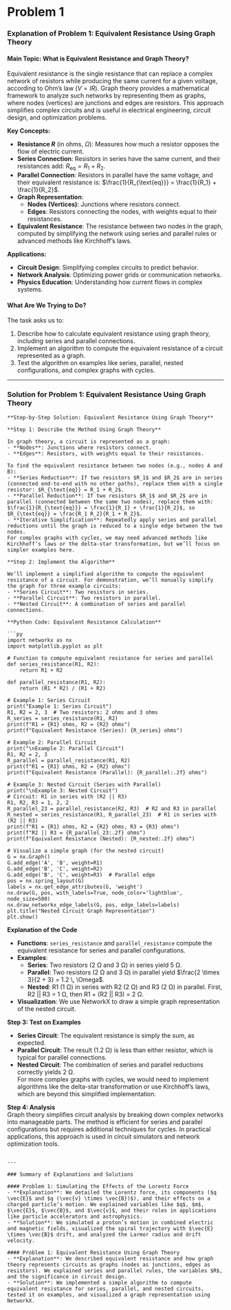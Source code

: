 # Problem 1

### Explanation of Problem 1: Equivalent Resistance Using Graph Theory

#### Main Topic: What is Equivalent Resistance and Graph Theory?

Equivalent resistance is the single resistance that can replace a complex network of resistors while producing the same current for a given voltage, according to Ohm’s law ($V = I R$). Graph theory provides a mathematical framework to analyze such networks by representing them as graphs, where nodes (vertices) are junctions and edges are resistors. This approach simplifies complex circuits and is useful in electrical engineering, circuit design, and optimization problems.

**Key Concepts:**  
- **Resistance $R$** (in ohms, $\Omega$): Measures how much a resistor opposes the flow of electric current.  
- **Series Connection**: Resistors in series have the same current, and their resistances add: $R_{\text{eq}} = R_1 + R_2$.  
- **Parallel Connection**: Resistors in parallel have the same voltage, and their equivalent resistance is: $\frac{1}{R_{\text{eq}}} = \frac{1}{R_1} + \frac{1}{R_2}$.  
- **Graph Representation**:  
  - **Nodes (Vertices)**: Junctions where resistors connect.  
  - **Edges**: Resistors connecting the nodes, with weights equal to their resistances.  
- **Equivalent Resistance**: The resistance between two nodes in the graph, computed by simplifying the network using series and parallel rules or advanced methods like Kirchhoff’s laws.

**Applications:**  
- **Circuit Design**: Simplifying complex circuits to predict behavior.  
- **Network Analysis**: Optimizing power grids or communication networks.  
- **Physics Education**: Understanding how current flows in complex systems.

#### What Are We Trying to Do?

The task asks us to:  
1. Describe how to calculate equivalent resistance using graph theory, including series and parallel connections.  
2. Implement an algorithm to compute the equivalent resistance of a circuit represented as a graph.  
3. Test the algorithm on examples like series, parallel, nested configurations, and complex graphs with cycles.

---

### Solution for Problem 1: Equivalent Resistance Using Graph Theory

```
**Step-by-Step Solution: Equivalent Resistance Using Graph Theory**

**Step 1: Describe the Method Using Graph Theory**

In graph theory, a circuit is represented as a graph:  
- **Nodes**: Junctions where resistors connect.  
- **Edges**: Resistors, with weights equal to their resistances.  

To find the equivalent resistance between two nodes (e.g., nodes A and B):  
- **Series Reduction**: If two resistors $R_1$ and $R_2$ are in series (connected end-to-end with no other paths), replace them with a single resistor: $R_{\text{eq}} = R_1 + R_2$.  
- **Parallel Reduction**: If two resistors $R_1$ and $R_2$ are in parallel (connected between the same two nodes), replace them with: $\frac{1}{R_{\text{eq}}} = \frac{1}{R_1} + \frac{1}{R_2}$, so $R_{\text{eq}} = \frac{R_1 R_2}{R_1 + R_2}$.  
- **Iterative Simplification**: Repeatedly apply series and parallel reductions until the graph is reduced to a single edge between the two nodes.  
For complex graphs with cycles, we may need advanced methods like Kirchhoff’s laws or the delta-star transformation, but we’ll focus on simpler examples here.

**Step 2: Implement the Algorithm**

We’ll implement a simplified algorithm to compute the equivalent resistance of a circuit. For demonstration, we’ll manually simplify the graph for three example circuits:  
- **Series Circuit**: Two resistors in series.  
- **Parallel Circuit**: Two resistors in parallel.  
- **Nested Circuit**: A combination of series and parallel connections.  

**Python Code: Equivalent Resistance Calculation**

```py
import networkx as nx
import matplotlib.pyplot as plt

# Function to compute equivalent resistance for series and parallel
def series_resistance(R1, R2):
    return R1 + R2

def parallel_resistance(R1, R2):
    return (R1 * R2) / (R1 + R2)

# Example 1: Series Circuit
print("Example 1: Series Circuit")
R1, R2 = 2, 3  # Two resistors: 2 ohms and 3 ohms
R_series = series_resistance(R1, R2)
print(f"R1 = {R1} ohms, R2 = {R2} ohms")
print(f"Equivalent Resistance (Series): {R_series} ohms")

# Example 2: Parallel Circuit
print("\nExample 2: Parallel Circuit")
R1, R2 = 2, 3
R_parallel = parallel_resistance(R1, R2)
print(f"R1 = {R1} ohms, R2 = {R2} ohms")
print(f"Equivalent Resistance (Parallel): {R_parallel:.2f} ohms")

# Example 3: Nested Circuit (Series with Parallel)
print("\nExample 3: Nested Circuit")
# Circuit: R1 in series with (R2 || R3)
R1, R2, R3 = 1, 2, 2
R_parallel_23 = parallel_resistance(R2, R3)  # R2 and R3 in parallel
R_nested = series_resistance(R1, R_parallel_23)  # R1 in series with (R2 || R3)
print(f"R1 = {R1} ohms, R2 = {R2} ohms, R3 = {R3} ohms")
print(f"R2 || R3 = {R_parallel_23:.2f} ohms")
print(f"Equivalent Resistance (Nested): {R_nested:.2f} ohms")

# Visualize a simple graph (for the nested circuit)
G = nx.Graph()
G.add_edge('A', 'B', weight=R1)
G.add_edge('B', 'C', weight=R2)
G.add_edge('B', 'C', weight=R3)  # Parallel edge
pos = nx.spring_layout(G)
labels = nx.get_edge_attributes(G, 'weight')
nx.draw(G, pos, with_labels=True, node_color='lightblue', node_size=500)
nx.draw_networkx_edge_labels(G, pos, edge_labels=labels)
plt.title("Nested Circuit Graph Representation")
plt.show()
```

**Explanation of the Code**  
- **Functions**: `series_resistance` and `parallel_resistance` compute the equivalent resistance for series and parallel configurations.  
- **Examples**:  
  - **Series**: Two resistors (2 Ω and 3 Ω) in series yield 5 Ω.  
  - **Parallel**: Two resistors (2 Ω and 3 Ω) in parallel yield $\frac{2 \times 3}{2 + 3} = 1.2 \, \Omega$.  
  - **Nested**: R1 (1 Ω) in series with R2 (2 Ω) and R3 (2 Ω) in parallel. First, R2 || R3 = 1 Ω, then R1 + (R2 || R3) = 2 Ω.  
- **Visualization**: We use NetworkX to draw a simple graph representation of the nested circuit.

**Step 3: Test on Examples**

- **Series Circuit**: The equivalent resistance is simply the sum, as expected.  
- **Parallel Circuit**: The result (1.2 Ω) is less than either resistor, which is typical for parallel connections.  
- **Nested Circuit**: The combination of series and parallel reductions correctly yields 2 Ω.  
For more complex graphs with cycles, we would need to implement algorithms like the delta-star transformation or use Kirchhoff’s laws, which are beyond this simplified implementation.

**Step 4: Analysis**  
Graph theory simplifies circuit analysis by breaking down complex networks into manageable parts. The method is efficient for series and parallel configurations but requires additional techniques for cycles. In practical applications, this approach is used in circuit simulators and network optimization tools.
```

---

### Summary of Explanations and Solutions

#### Problem 1: Simulating the Effects of the Lorentz Force
- **Explanation**: We detailed the Lorentz force, its components ($q \vec{E}$ and $q (\vec{v} \times \vec{B})$), and their effects on a charged particle’s motion. We explained variables like $q$, $m$, $\vec{E}$, $\vec{B}$, and $\vec{v}$, and their roles in applications like particle accelerators and astrophysics.  
- **Solution**: We simulated a proton’s motion in combined electric and magnetic fields, visualized the spiral trajectory with $\vec{E} \times \vec{B}$ drift, and analyzed the Larmor radius and drift velocity.

#### Problem 1: Equivalent Resistance Using Graph Theory
- **Explanation**: We described equivalent resistance and how graph theory represents circuits as graphs (nodes as junctions, edges as resistors). We explained series and parallel rules, the variables $R$, and the significance in circuit design.  
- **Solution**: We implemented a simple algorithm to compute equivalent resistance for series, parallel, and nested circuits, tested it on examples, and visualized a graph representation using NetworkX.
